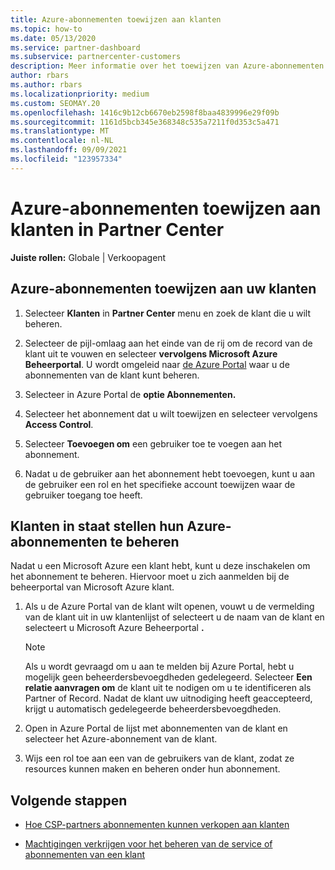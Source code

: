 ```yaml
---
title: Azure-abonnementen toewijzen aan klanten
ms.topic: how-to
ms.date: 05/13/2020
ms.service: partner-dashboard
ms.subservice: partnercenter-customers
description: Meer informatie over het toewijzen van Azure-abonnementen aan uw klanten in Partner Center en hoe u klanten in staat stelt om hun eigen abonnementen te beheren.
author: rbars
ms.author: rbars
ms.localizationpriority: medium
ms.custom: SEOMAY.20
ms.openlocfilehash: 1416c9b12cb6670eb2598f8baa4839996e29f09b
ms.sourcegitcommit: 1161d5bcb345e368348c535a7211f0d353c5a471
ms.translationtype: MT
ms.contentlocale: nl-NL
ms.lasthandoff: 09/09/2021
ms.locfileid: "123957334"
---
```

# <a name="assigning-azure-subscriptions-to-customers-in-partner-center"></a>Azure-abonnementen toewijzen aan klanten in Partner Center

**Juiste rollen:** Globale | Verkoopagent

## <a name="assign-azure-subscriptions-to-your-customers"></a>Azure-abonnementen toewijzen aan uw klanten

1. Selecteer **Klanten** in **Partner Center** menu en zoek de klant die u wilt beheren.

2. Selecteer de pijl-omlaag aan het einde van de rij om de record van de klant uit te vouwen en selecteer **vervolgens Microsoft Azure Beheerportal**. U wordt omgeleid naar [de Azure Portal](https://portal.azure.com/) waar u de abonnementen van de klant kunt beheren.

3. Selecteer in Azure Portal de **optie Abonnementen.**

4. Selecteer het abonnement dat u wilt toewijzen en selecteer vervolgens **Access Control**.

5. Selecteer **Toevoegen om** een gebruiker toe te voegen aan het abonnement. 

6. Nadat u de gebruiker aan het abonnement hebt toevoegen, kunt u aan de gebruiker een rol en het specifieke account toewijzen waar de gebruiker toegang toe heeft.

## <a name="enable-customers-to-manage-their-azure-subscriptions"></a>Klanten in staat stellen hun Azure-abonnementen te beheren

Nadat u een Microsoft Azure een klant hebt, kunt u deze inschakelen om het abonnement te beheren. Hiervoor moet u zich aanmelden bij de beheerportal van Microsoft Azure klant. 

1. Als u de Azure Portal van de klant wilt openen, vouwt u de vermelding van de klant uit in uw klantenlijst of selecteert u de naam van de klant en selecteert u Microsoft Azure Beheerportal **.**

   > [!NOTE]  
   > Als u wordt gevraagd om u aan te melden bij Azure Portal, hebt u mogelijk geen beheerdersbevoegdheden gedelegeerd. Selecteer **Een relatie aanvragen om** de klant uit te nodigen om u te identificeren als Partner of Record. Nadat de klant uw uitnodiging heeft geaccepteerd, krijgt u automatisch gedelegeerde beheerdersbevoegdheden.

2. Open in Azure Portal de lijst met abonnementen van de klant en selecteer het Azure-abonnement van de klant.

3. Wijs een rol toe aan een van de gebruikers van de klant, zodat ze resources kunnen maken en beheren onder hun abonnement.

## <a name="next-steps"></a>Volgende stappen

- [Hoe CSP-partners abonnementen kunnen verkopen aan klanten](customer-subscriptions.md)

- [Machtigingen verkrijgen voor het beheren van de service of abonnementen van een klant](customers-revoke-admin-privileges.md)
